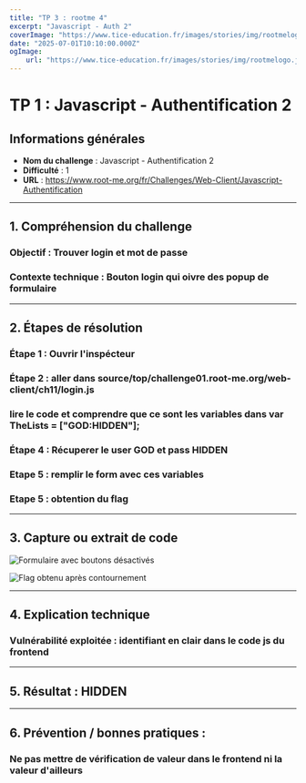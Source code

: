 ```yaml
---
title: "TP 3 : rootme 4"
excerpt: "Javascript - Auth 2"
coverImage: "https://www.tice-education.fr/images/stories/img/rootmelogo.jpg"
date: "2025-07-01T10:10:00.000Z"
ogImage:
    url: "https://www.tice-education.fr/images/stories/img/rootmelogo.jpg"
---
```


# TP 1 : Javascript - Authentification 2

## Informations générales

-   **Nom du challenge** : Javascript - Authentification 2
-   **Difficulté** : 1
-   **URL** : https://www.root-me.org/fr/Challenges/Web-Client/Javascript-Authentification

---

## 1. Compréhension du challenge

### Objectif : Trouver login et mot de passe

### Contexte technique : Bouton login qui oivre des popup de formulaire

---

## 2. Étapes de résolution

### Étape 1 : Ouvrir l'inspécteur

### Étape 2 : aller dans source/top/challenge01.root-me.org/web-client/ch11/login.js

### lire le code et comprendre que ce sont les variables dans var TheLists = ["GOD:HIDDEN"];

### Étape 4 : Récuperer le user GOD et pass HIDDEN

### Etape 5 : remplir le form avec ces variables

### Etape 5 : obtention du flag

---

## 3. Capture ou extrait de code

![Formulaire avec boutons désactivés](https://cdn.discordapp.com/attachments/1020343302052118589/1389521686319206410/image.png?ex=6864ec6a&is=68639aea&hm=6d7da7089640f0818bd83a38e7c16eeb2ac6244707ffc6a802ae71d29a31e523&)

![Flag obtenu après contournement](https://cdn.discordapp.com/attachments/1020343302052118589/1389521898857304095/image.png?ex=6864ec9c&is=68639b1c&hm=d8559ad857cc9e804af0b40fb6c98e534c2da4d3d691af3c070938dc177e4520&)

---

## 4. Explication technique

### Vulnérabilité exploitée : identifiant en clair dans le code js du frontend

---

## 5. Résultat : HIDDEN

---

## 6. Prévention / bonnes pratiques :

### Ne pas mettre de vérification de valeur dans le frontend ni la valeur d'ailleurs

